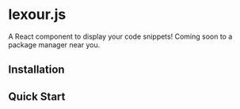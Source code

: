 # lexour.js

A React component to display your code snippets! Coming soon to a package
manager near you.

## Installation

## Quick Start

